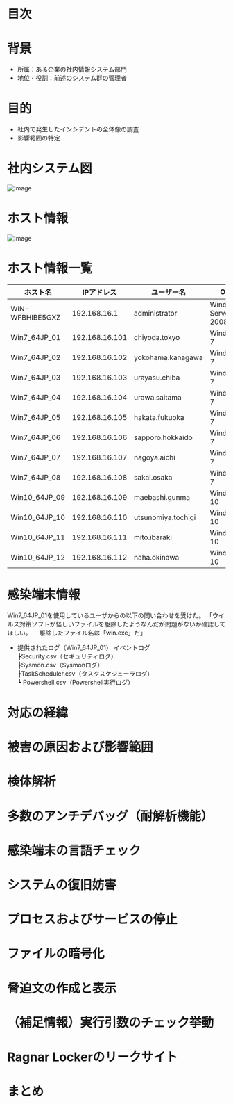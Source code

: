 # 目次

# 背景
  - 所属：ある企業の社内情報システム部門
  - 地位・役割：前述のシステム群の管理者

# 目的
  - 社内で発生したインシデントの全体像の調査
  - 影響範囲の特定

# 社内システム図
![image](https://github.com/user-attachments/assets/6e2ab38a-c0a9-4336-99d9-446cd2f17c19)

# ホスト情報
![image](https://github.com/user-attachments/assets/005110ce-50aa-422f-ae16-ad0bab7a3537)

# ホスト情報一覧

| ホスト名             | IPアドレス       | ユーザー名           | OS                    |
|----------------------|------------------|----------------------|-----------------------|
| WIN-WFBHIBE5GXZ      | 192.168.16.1     | administrator        | Windows Server 2008   |
| Win7_64JP_01         | 192.168.16.101   | chiyoda.tokyo        | Windows 7             |
| Win7_64JP_02         | 192.168.16.102   | yokohama.kanagawa    | Windows 7             |
| Win7_64JP_03         | 192.168.16.103   | urayasu.chiba        | Windows 7             |
| Win7_64JP_04         | 192.168.16.104   | urawa.saitama        | Windows 7             |
| Win7_64JP_05         | 192.168.16.105   | hakata.fukuoka       | Windows 7             |
| Win7_64JP_06         | 192.168.16.106   | sapporo.hokkaido     | Windows 7             |
| Win7_64JP_07         | 192.168.16.107   | nagoya.aichi         | Windows 7             |
| Win7_64JP_08         | 192.168.16.108   | sakai.osaka          | Windows 7             |
| Win10_64JP_09        | 192.168.16.109   | maebashi.gunma       | Windows 10            |
| Win10_64JP_10        | 192.168.16.110   | utsunomiya.tochigi   | Windows 10            |
| Win10_64JP_11        | 192.168.16.111   | mito.ibaraki         | Windows 10            |
| Win10_64JP_12        | 192.168.16.112   | naha.okinawa         | Windows 10            |

# 感染端末情報
Win7_64JP_01を使⽤しているユーザからの以下の問い合わせを受けた。
「ウイルス対策ソフトが怪しいファイルを駆除したようなんだが問題がないか確認してほしい。
　駆除したファイル名は「win.exe」だ」

- 提供されたログ（Win7_64JP_01）
  イベントログ  
 ┣Security.csv（セキュリティログ）  
 ┣Sysmon.csv（Sysmonログ）  
 ┣TaskScheduler.csv（タスクスケジューラログ)  
 ┗ Powershell.csv（Powershell実⾏ログ）


# 対応の経緯
# 被害の原因および影響範囲
# 検体解析
# 多数のアンチデバッグ（耐解析機能）
# 感染端末の言語チェック
# システムの復旧妨害
# プロセスおよびサービスの停止
# ファイルの暗号化
# 脅迫文の作成と表示
# （補足情報）実行引数のチェック挙動
# Ragnar Lockerのリークサイト
# まとめ
